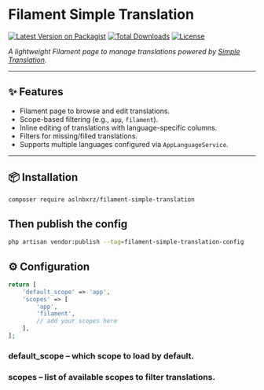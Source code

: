 # Filament Simple Translation

[![Latest Version on Packagist](https://img.shields.io/packagist/v/aslnbxrz/filament-simple-translation.svg)](https://packagist.org/packages/aslnbxrz/filament-simple-translation)
[![Total Downloads](https://img.shields.io/packagist/dt/aslnbxrz/filament-simple-translation.svg)](https://packagist.org/packages/aslnbxrz/filament-simple-translation)
[![License](https://img.shields.io/badge/license-MIT-blue.svg)](LICENSE)

*A lightweight Filament page to manage translations powered
by [Simple Translation](https://packagist.org/packages/aslnbxrz/simple-translation).*

---

## ✨ Features

- Filament page to browse and edit translations.
- Scope-based filtering (e.g., `app`, `filament`).
- Inline editing of translations with language-specific columns.
- Filters for missing/filled translations.
- Supports multiple languages configured via `AppLanguageService`.

---

## 📦 Installation

```bash
composer require aslnbxrz/filament-simple-translation
```

## Then publish the config

```bash
php artisan vendor:publish --tag=filament-simple-translation-config
```

## ⚙️ Configuration

```php
return [
    'default_scope' => 'app',
    'scopes' => [
        'app',
        'filament',
        // add your scopes here
    ],
];
```

### default_scope – which scope to load by default.

### scopes – list of available scopes to filter translations.



